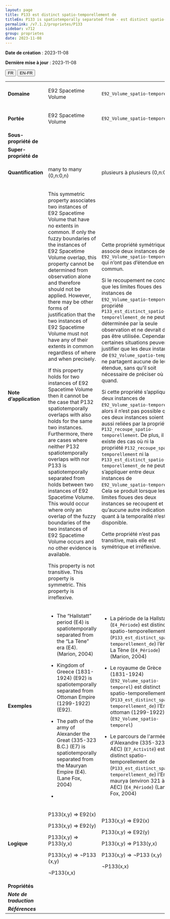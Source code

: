 ```yaml
---
layout: page
title: P133 est distinct spatio-temporellement de
titleEn: P133 is spatiotemporally separated from - est distinct spatio-temporellement de
permalink: /v7.1.2/proprietes/P133
sidebar: v712
group: proprietes
date: 2023-11-08
---
```


**Date de création** : 2023-11-08

**Dernière mise à jour** : 2023-11-08

<div class="lang-buttons">
 <button id="fr" class="activate">FR</button>
 <button id="en-fr">EN-FR</button>
</div>

<table>
<tbody>
<tr>
<td><strong>Domaine</strong></td>
<td class="en">
<p>E92 Spacetime Volume</p>
</td>
<td>
<p><code class="language-plaintext highlighter-rouge">E92_Volume_spatio-temporel</code></p>
</td>
</tr>
<tr>
<td><strong>Portée</strong></td>
<td class="en">
<p>E92 Spacetime Volume</p>
</td>
<td>
<p><code class="language-plaintext highlighter-rouge">E92_Volume_spatio-temporel</code></p>
</td>
</tr>
<tr>
<td><strong>Sous-propriété de</strong></td>
<td class="en">
</td>
<td>
</td>
</tr>
<tr>
<td><strong>Super-propriété de</strong></td>
<td class="en">
</td>
<td>
</td>
</tr>
<tr>
<td><strong>Quantification</strong></td>
<td class="en">
<p>many to many (0,n:0,n)</p>
</td>
<td>
<p>plusieurs à plusieurs (0,n:0,n)</p>
</td>
</tr>
<tr>
<td><strong>Note d’application</strong></td>
<td class="en">
<p>This symmetric property associates two instances of E92 Spacetime Volume that have no extents in common. If only the fuzzy boundaries of the instances of E92 Spacetime Volume overlap, this property cannot be determined from observation alone and therefore should not be applied. However, there may be other forms of justification that the two instances of E92 Spacetime Volume must not have any of their extents in common regardless of where and when precisely. </p>
<p>If this property holds for two instances of E92 Spacetime Volume then it cannot be the case that P132 spatiotemporally overlaps with also holds for the same two instances. Furthermore, there are cases where neither P132 spatiotemporally overlaps with nor P133 is spatiotemporally separated from holds between two instances of E92 Spacetime Volume. This would occur where only an overlap of the fuzzy boundaries of the two instances of E92 Spacetime Volume occurs and no other evidence is available.</p>
<p>This property is not transitive. This property is symmetric. This property is irreflexive.</p>
</td>
<td>
<p>Cette propriété symétrique associe deux instances de <code class="language-plaintext highlighter-rouge">E92_Volume_spatio-temporel</code> qui n’ont pas d’étendue en commun.</p>
<p>Si le recoupement ne concerne que les limites floues des instances de <code class="language-plaintext highlighter-rouge">E92_Volume_spatio-temporel</code>, la propriété <code class="language-plaintext highlighter-rouge">P133_est_distinct_spatio-temporellement_de</code> ne peut être déterminée par la seule observation et ne devrait donc pas être utilisée. Cependant, certaines situations peuvent justifier que les deux instances de <code class="language-plaintext highlighter-rouge">E92_Volume_spatio-temporel</code> ne partagent aucune de leur étendue, sans qu’il soit nécessaire de préciser où et quand.</p>
<p>Si cette propriété s’applique à deux instances de <code class="language-plaintext highlighter-rouge">E92_Volume_spatio-temporel</code>, alors il n’est pas possible que ces deux instances soient aussi reliées par la propriété <code class="language-plaintext highlighter-rouge">P132_recoupe_spatio-temporellement</code>. De plus, il existe des cas où ni la propriété <code class="language-plaintext highlighter-rouge">P132_recoupe_spatio-temporellement</code> ni la <code class="language-plaintext highlighter-rouge">P133_est_distinct_spatio-temporellement_de</code> ne peut s’appliquer entre deux instances de <code class="language-plaintext highlighter-rouge">E92_Volume_spatio-temporel</code>. Cela se produit lorsque les limites floues des deux instances se recoupent et qu’aucune autre indication quant à la temporalité n’est disponible.</p>
<p>Cette propriété n’est pas transitive, mais elle est symétrique et irréflexive.</p>
</td>
</tr>
<tr>
<td><strong>Exemples</strong></td>
<td class="en">
<ul>
<li><p>The “Hallstatt” period (E4) is spatiotemporally separated from the “La Tène” era (E4). (Marion, 2004)</p>
</li>
<li><p>Kingdom of Greece (1831-1924) (E92) is spatiotemporally separated from Ottoman Empire (1299-1922) (E92).</p>
</li>
<li><p>The path of the army of Alexander the Great (335-323 B.C.) (E7) is spatiotemporally separated from the Mauryan Empire (E4). (Lane Fox, 2004)</p>
</li>
<li></li>
</ul>
</td>
<td>
<ul>
<li><p>La période de la Hallstatt (<code class="language-plaintext highlighter-rouge">E4_Période</code>) est distincte spatio-temporellement de  (<code class="language-plaintext highlighter-rouge">P133_est_distinct_spatio-temporellement_de</code>) l’ère de La Tène (<code class="language-plaintext highlighter-rouge">E4_Période</code>) (Marion, 2004)</p>
</li>
<li><p>Le royaume de Grèce (1831-1924) (<code class="language-plaintext highlighter-rouge">E92_Volume_spatio-temporel</code>) est distinct spatio-temporellement de  (<code class="language-plaintext highlighter-rouge">P133_est_distinct_spatio-temporellement_de</code>) l’Empire ottoman (1299-1922) (<code class="language-plaintext highlighter-rouge">E92_Volume_spatio-temporel</code>)</p>
</li>
<li><p>Le parcours de l'armée d'Alexandre (335-323 AEC) (<code class="language-plaintext highlighter-rouge">E7_Activité</code>) est distinct spatio-temporellement de (<code class="language-plaintext highlighter-rouge">P133_est_distinct_spatio-temporellement_de</code>) l'Empire maurya (environ 321 à 185 AEC) (<code class="language-plaintext highlighter-rouge">E4_Période</code>) (Lane Fox, 2004)</p>
</li>
</ul>
</td>
</tr>
<tr>
<td><strong>Logique</strong></td>
<td class="en">
<p>P133(x,y) ⇒ E92(x)</p>
<p>P133(x,y) ⇒ E92(y)</p>
<p>P133(x,y) ⇒ P133(y,x)</p>
<p>P133(x,y) ⇒ ¬P133 (x,y)</p>
<p>¬P133(x,x)</p>
</td>
<td>
<p>P133(x,y) ⇒ E92(x)</p>
<p>P133(x,y) ⇒ E92(y)</p>
<p>P133(x,y) ⇒ P133(y,x)</p>
<p>P133(x,y) ⇒ ¬P133 (x,y)</p>
<p>¬P133(x,x)</p>
</td>
</tr>
<tr>
<td><strong>Propriétés</strong></td>
<td class="en">
</td>
<td>
</td>
</tr>
<tr>
<td><strong><em>Note de traduction</em></strong></td>
<td colspan="2">
</td>
</tr>
<tr>
<td><strong><em>Références</em></strong></td>
<td colspan="2">
<p><em></em></p>
</td>
</tr>
</tbody>
</table>
